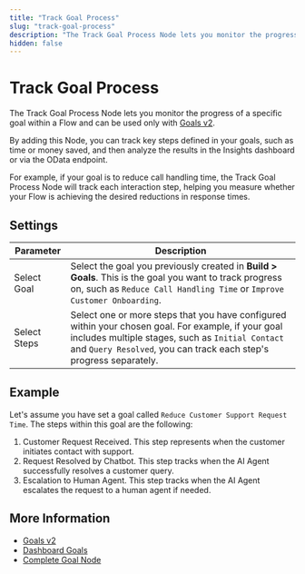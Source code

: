 ```yaml
---
title: "Track Goal Process"
slug: "track-goal-process"
description: "The Track Goal Process Node lets you monitor the progress of a specific goal within a Flow."
hidden: false
---
```


# Track Goal Process

The Track Goal Process Node lets you monitor the progress of a specific goal within a Flow
and can be used only with [Goals v2](../../../analyze/goals/v2). 

By adding this Node, you can track key steps defined in your goals, such as time or money saved,
and then analyze the results in the Insights dashboard or via the OData endpoint.

For example, if your goal is to reduce call handling time, the Track Goal Process Node will track each interaction step, helping you measure whether your Flow is achieving the desired reductions in response times.

## Settings

| Parameter    | Description                                                                                                                                                                                                                   |
|--------------|-------------------------------------------------------------------------------------------------------------------------------------------------------------------------------------------------------------------------------|
| Select Goal  | Select the goal you previously created in **Build > Goals**. This is the goal you want to track progress on, such as `Reduce Call Handling Time` or `Improve Customer Onboarding`.                                            |
| Select Steps | Select one or more steps that you have configured within your chosen goal. For example, if your goal includes multiple stages, such as `Initial Contact` and `Query Resolved`, you can track each step's progress separately. |

## Example

Let's assume you have set a goal called `Reduce Customer Support Request Time`.
The steps within this goal are the following:

1. Customer Request Received. This step represents when the customer initiates contact with support.
2. Request Resolved by Chatbot. This step tracks when the AI Agent successfully resolves a customer query.
3. Escalation to Human Agent. This step tracks when the AI Agent escalates the request to a human agent if needed.

## More Information

- [Goals v2](../../../analyze/goals/v2)
- [Dashboard Goals](../../../../insights/dashboards/goals.md)
- [Complete Goal Node](complete-goal.md)